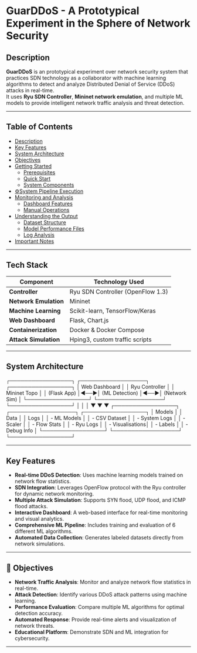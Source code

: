 # GuarDDoS - A Prototypical Experiment in the Sphere of Network Security

## Description

**GuarDDoS** is an prototypical experiment over network security system that practices SDN technology as a collaborator with machine learning algorithms to detect and analyze Distributed Denial of Service (DDoS) attacks in real-time.  
It uses **Ryu SDN Controller**, **Mininet network emulation**, and multiple ML models to provide intelligent network traffic analysis and threat detection.

---
## Table of Contents

- [Description](#-description)
- [Key Features](#-key-features)
- [System Architecture](#️-system-architecture)
- [Objectives](#-objectives)
- [Getting Started](#-getting-started)
  - [Prerequisites](#prerequisites)
  - [Quick Start](#quick-start)
  - [System Components](#system-components)
- [⚙System Pipeline Execution](#️-system-pipeline-execution)
- [Monitoring and Analysis](#-monitoring-and-analysis)
  - [Dashboard Features](#dashboard-features)
  - [Manual Operations](#manual-operations)
- [Understanding the Output](#-understanding-the-output)
  - [Dataset Structure](#dataset-structure)
  - [Model Performance Files](#model-performance-files)
  - [Log Analysis](#log-analysis)
- [Important Notes](#-important-notes)

---
## Tech Stack

| Component         | Technology Used |
|-------------------|-----------------|
| **Controller**    | Ryu SDN Controller (OpenFlow 1.3) |
| **Network Emulation** | Mininet |
| **Machine Learning**  | Scikit-learn, TensorFlow/Keras |
| **Web Dashboard**     | Flask, Chart.js |
| **Containerization**  | Docker & Docker Compose |
| **Attack Simulation** | Hping3, custom traffic scripts |

---
## System Architecture

┌─────────────────┐    ┌──────────────────┐    ┌─────────────────┐
│   Web Dashboard │    │   Ryu Controller │    │  Mininet Topo   │
│   (Flask App)   │◄──►│  (ML Detection)  │◄──►│ (Network Sim)   │
└─────────────────┘    └──────────────────┘    └─────────────────┘
│                        │                        │
▼                        ▼                        ▼
┌─────────────────┐    ┌──────────────────┐    ┌─────────────────┐
│     Models      │    │      Data        │    │      Logs       │
│  - ML Models    │    │  - CSV Dataset   │    │  - System Logs  │
│  - Scaler       │    │  - Flow Stats    │    │  - Ryu Logs     │
│  - Visualisations│   │  - Labels        │    │  - Debug Info   │
└─────────────────┘    └──────────────────┘    └─────────────────┘

---
## Key Features

-   **Real-time DDoS Detection**: Uses machine learning models trained on network flow statistics.
-   **SDN Integration**: Leverages OpenFlow protocol with the Ryu controller for dynamic network monitoring.
-   **Multiple Attack Simulation**: Supports SYN flood, UDP flood, and ICMP flood attacks.
-   **Interactive Dashboard**: A web-based interface for real-time monitoring and visual analytics.
-   **Comprehensive ML Pipeline**: Includes training and evaluation of 6 different ML algorithms.
-   **Automated Data Collection**: Generates labeled datasets directly from network simulations.

---
## 🎯 Objectives

-   **Network Traffic Analysis**: Monitor and analyze network flow statistics in real-time.
-   **Attack Detection**: Identify various DDoS attack patterns using machine learning.
-   **Performance Evaluation**: Compare multiple ML algorithms for optimal detection accuracy.
-   **Automated Response**: Provide real-time alerts and visualization of network threats.
-   **Educational Platform**: Demonstrate SDN and ML integration for cybersecurity.

---
